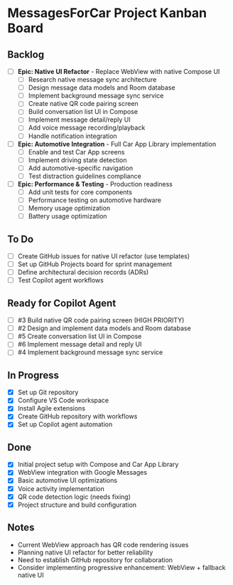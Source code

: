 # MessagesForCar Project Kanban Board

## Backlog
- [ ] **Epic: Native UI Refactor** - Replace WebView with native Compose UI
  - [ ] Research native message sync architecture
  - [ ] Design message data models and Room database
  - [ ] Implement background message sync service
  - [ ] Create native QR code pairing screen
  - [ ] Build conversation list UI in Compose
  - [ ] Implement message detail/reply UI
  - [ ] Add voice message recording/playback
  - [ ] Handle notification integration

- [ ] **Epic: Automotive Integration** - Full Car App Library implementation
  - [ ] Enable and test Car App screens
  - [ ] Implement driving state detection
  - [ ] Add automotive-specific navigation
  - [ ] Test distraction guidelines compliance

- [ ] **Epic: Performance & Testing** - Production readiness
  - [ ] Add unit tests for core components
  - [ ] Performance testing on automotive hardware
  - [ ] Memory usage optimization
  - [ ] Battery usage optimization

## To Do
- [ ] Create GitHub issues for native UI refactor (use templates)
- [ ] Set up GitHub Projects board for sprint management
- [ ] Define architectural decision records (ADRs)
- [ ] Test Copilot agent workflows

## Ready for Copilot Agent
- [ ] #3 Build native QR code pairing screen (HIGH PRIORITY)
- [ ] #2 Design and implement data models and Room database  
- [ ] #5 Create conversation list UI in Compose
- [ ] #6 Implement message detail and reply UI
- [ ] #4 Implement background message sync service

## In Progress
- [x] Set up Git repository
- [x] Configure VS Code workspace
- [x] Install Agile extensions
- [x] Create GitHub repository with workflows
- [x] Set up Copilot agent automation

## Done
- [x] Initial project setup with Compose and Car App Library
- [x] WebView integration with Google Messages
- [x] Basic automotive UI optimizations
- [x] Voice activity implementation
- [x] QR code detection logic (needs fixing)
- [x] Project structure and build configuration

## Notes
- Current WebView approach has QR code rendering issues
- Planning native UI refactor for better reliability
- Need to establish GitHub repository for collaboration
- Consider implementing progressive enhancement: WebView + fallback native UI
